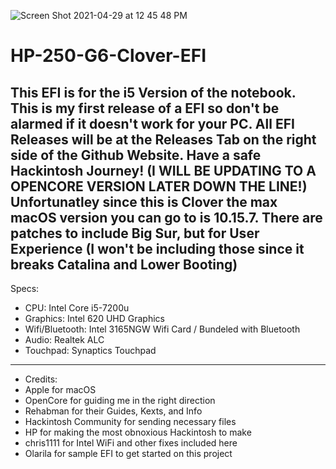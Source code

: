 ![Screen Shot 2021-04-29 at 12 45 48 PM](https://user-images.githubusercontent.com/83425771/117556362-e9062900-b01c-11eb-94fd-81579ccf4f8f.png)
# HP-250-G6-Clover-EFI
This EFI is for the i5 Version of the notebook. This is my first release of a EFI so don't be alarmed if it doesn't work for your PC. All EFI Releases will be at the Releases Tab on the right side of the Github Website. Have a safe Hackintosh Journey! (I WILL BE UPDATING TO A OPENCORE VERSION LATER DOWN THE LINE!) Unfortunatley since this is Clover the max macOS version you can go to is 10.15.7. There are patches to include Big Sur, but for User Experience (I won't be including those since it breaks Catalina and Lower Booting) 
--------------------------------------------------------------------------------------------------------------------------------------------------------------------
Specs:

- CPU: Intel Core i5-7200u
- Graphics: Intel 620 UHD Graphics
- Wifi/Bluetooth: Intel 3165NGW Wifi Card / Bundeled with Bluetooth
- Audio: Realtek ALC
- Touchpad: Synaptics Touchpad
--------------------------------------------------------------------------------------------------------------------------------------------------------------------
- Credits:
- Apple for macOS
- OpenCore for guiding me in the right direction
- Rehabman for their Guides, Kexts, and Info
- Hackintosh Community for sending necessary files
- HP for making the most obnoxious Hackintosh to make
- chris1111 for Intel WiFi and other fixes included here
- Olarila for sample EFI to get started on this project
